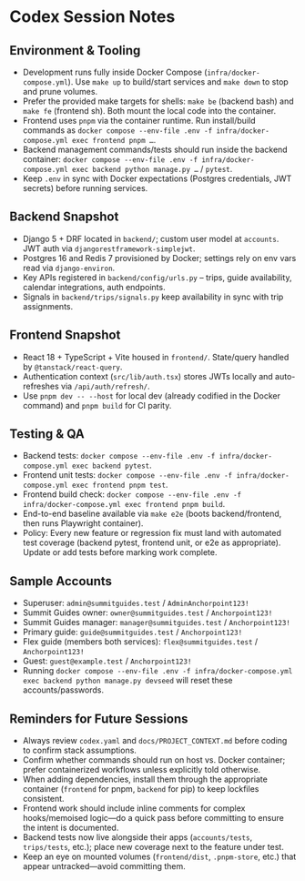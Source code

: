 # Codex Session Notes

## Environment & Tooling
- Development runs fully inside Docker Compose (`infra/docker-compose.yml`). Use `make up` to build/start services and `make down` to stop and prune volumes.
- Prefer the provided make targets for shells: `make be` (backend bash) and `make fe` (frontend sh). Both mount the local code into the container.
- Frontend uses `pnpm` via the container runtime. Run install/build commands as `docker compose --env-file .env -f infra/docker-compose.yml exec frontend pnpm …`.
- Backend management commands/tests should run inside the backend container: `docker compose --env-file .env -f infra/docker-compose.yml exec backend python manage.py …` / `pytest`.
- Keep `.env` in sync with Docker expectations (Postgres credentials, JWT secrets) before running services.

## Backend Snapshot
- Django 5 + DRF located in `backend/`; custom user model at `accounts`. JWT auth via `djangorestframework-simplejwt`.
- Postgres 16 and Redis 7 provisioned by Docker; settings rely on env vars read via `django-environ`.
- Key APIs registered in `backend/config/urls.py` – trips, guide availability, calendar integrations, auth endpoints.
- Signals in `backend/trips/signals.py` keep availability in sync with trip assignments.

## Frontend Snapshot
- React 18 + TypeScript + Vite housed in `frontend/`. State/query handled by `@tanstack/react-query`.
- Authentication context (`src/lib/auth.tsx`) stores JWTs locally and auto-refreshes via `/api/auth/refresh/`.
- Use `pnpm dev -- --host` for local dev (already codified in the Docker command) and `pnpm build` for CI parity.

## Testing & QA
- Backend tests: `docker compose --env-file .env -f infra/docker-compose.yml exec backend pytest`.
- Frontend unit tests: `docker compose --env-file .env -f infra/docker-compose.yml exec frontend pnpm test`.
- Frontend build check: `docker compose --env-file .env -f infra/docker-compose.yml exec frontend pnpm build`.
- End-to-end baseline available via `make e2e` (boots backend/frontend, then runs Playwright container).
- Policy: Every new feature or regression fix must land with automated test coverage (backend pytest, frontend unit, or e2e as appropriate). Update or add tests before marking work complete.

## Sample Accounts
- Superuser: `admin@summitguides.test` / `AdminAnchorpoint123!`
- Summit Guides owner: `owner@summitguides.test` / `Anchorpoint123!`
- Summit Guides manager: `manager@summitguides.test` / `Anchorpoint123!`
- Primary guide: `guide@summitguides.test` / `Anchorpoint123!`
- Flex guide (members both services): `flex@summitguides.test` / `Anchorpoint123!`
- Guest: `guest@example.test` / `Anchorpoint123!`
- Running `docker compose --env-file .env -f infra/docker-compose.yml exec backend python manage.py devseed`
  will reset these accounts/passwords.

## Reminders for Future Sessions
- Always review `codex.yaml` and `docs/PROJECT_CONTEXT.md` before coding to confirm stack assumptions.
- Confirm whether commands should run on host vs. Docker container; prefer containerized workflows unless explicitly told otherwise.
- When adding dependencies, install them through the appropriate container (`frontend` for pnpm, `backend` for pip) to keep lockfiles consistent.
- Frontend work should include inline comments for complex hooks/memoised logic—do a quick pass before committing to ensure the intent is documented.
- Backend tests now live alongside their apps (`accounts/tests`, `trips/tests`, etc.); place new coverage next to the feature under test.
- Keep an eye on mounted volumes (`frontend/dist`, `.pnpm-store`, etc.) that appear untracked—avoid committing them.
